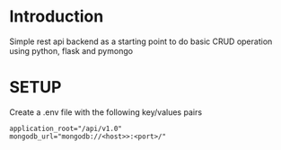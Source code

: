 # Introduction
Simple rest api backend as a starting point to do basic CRUD operation using python, flask and pymongo

# SETUP
Create a .env file with the following key/values pairs

````
application_root="/api/v1.0"
mongodb_url="mongodb://<host>>:<port>/"
````
